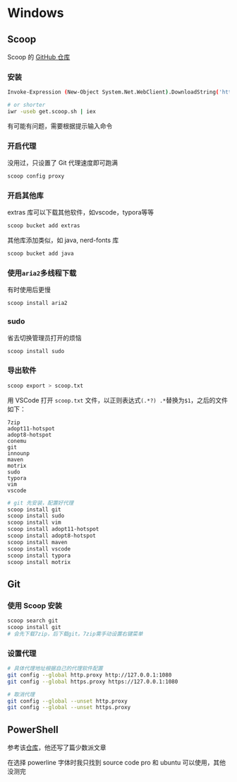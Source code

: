 # Windows

## Scoop

Scoop 的 [GitHub 仓库](https://github.com/lukesampson/scoop)

### 安装

```bash
Invoke-Expression (New-Object System.Net.WebClient).DownloadString('https://get.scoop.sh')

# or shorter
iwr -useb get.scoop.sh | iex
```

有可能有问题，需要根据提示输入命令



### 开启代理

没用过，只设置了 Git 代理速度即可跑满

```bash
scoop config proxy
```



### 开启其他库

extras 库可以下载其他软件，如vscode，typora等等

```bash
scoop bucket add extras
```
其他库添加类似，如 java, nerd-fonts 库
```bash
scoop bucket add java
```



### 使用`aria2`多线程下载

有时使用后更慢

```bash
scoop install aria2
```



### sudo

省去切换管理员打开的烦恼

```powershell
scoop install sudo
```



### 导出软件

```bash
scoop export > scoop.txt
```

用 VSCode 打开 `scoop.txt` 文件，以正则表达式`(.*?) .*`替换为`$1`，之后的文件如下：

```
7zip
adopt11-hotspot
adopt8-hotspot
conemu
git
innounp
maven
motrix
sudo
typora
vim
vscode
```

```bash
# git 先安装，配置好代理
scoop install git
scoop install sudo
scoop install vim
scoop install adopt11-hotspot
scoop install adopt8-hotspot
scoop install maven
scoop install vscode
scoop install typora
scoop install motrix
```







## Git

### 使用 Scoop 安装

```bash
scoop search git
scoop install git
# 会先下载7zip，后下载git。7zip需手动设置右键菜单
```



### 设置代理

```bash
# 具体代理地址根据自己的代理软件配置
git config --global http.proxy http://127.0.0.1:1080
git config --global https.proxy https://127.0.0.1:1080
```

```bash
# 取消代理
git config --global --unset http.proxy
git config --global --unset https.proxy
```





## PowerShell

参考该[仓库](https://github.com/spencerwooo/dotfiles)，他还写了篇少数派文章

在选择 powerline 字体时我只找到 source code pro 和 ubuntu 可以使用，其他没测完

